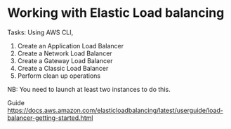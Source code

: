 # Working with Elastic Load balancing

Tasks: Using AWS CLI,

1. Create an Application Load Balancer
2. Create a Network Load Balancer
3. Create a Gateway Load Balancer
4. Create a Classic Load Balancer
5. Perform clean up operations


NB: You need to launch at least two instances to do this. 

Guide
https://docs.aws.amazon.com/elasticloadbalancing/latest/userguide/load-balancer-getting-started.html

